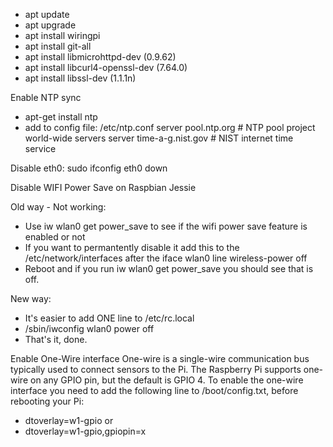 - apt update
- apt upgrade
- apt install wiringpi
- apt install git-all
- apt install libmicrohttpd-dev (0.9.62)
- apt install libcurl4-openssl-dev  (7.64.0)
- apt install libssl-dev (1.1.1n)


Enable NTP sync
- apt-get install ntp
- add to config file: /etc/ntp.conf
  server pool.ntp.org         # NTP pool project world-wide servers
  server time-a-g.nist.gov    # NIST internet time service


Disable eth0:
sudo ifconfig eth0 down

Disable WIFI Power Save on Raspbian Jessie

Old way - Not working:
- Use iw wlan0 get power_save to see if the wifi power save feature is enabled or not
- If you want to permantently disable it add this to the /etc/network/interfaces after the iface wlan0 line wireless-power off
- Reboot and if you run iw wlan0 get power_save you should see that is off.

New way:
- It's easier to add ONE line to /etc/rc.local
- /sbin/iwconfig wlan0 power off
- That's it, done.

Enable One-Wire interface
One-wire is a single-wire communication bus typically used to connect sensors to the Pi.
The Raspberry Pi supports one-wire on any GPIO pin, but the default is GPIO 4.
To enable the one-wire interface you need to add the following line to /boot/config.txt, before rebooting your Pi:
  - dtoverlay=w1-gpio
or
  - dtoverlay=w1-gpio,gpiopin=x
